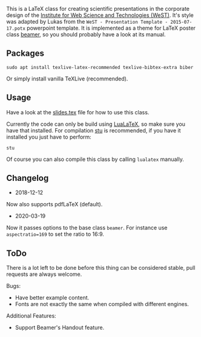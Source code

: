 This is a LaTeX class for creating scientific presentations in the corporate
design of the
[Institute for Web Science and Technologies (WeST)](http://west.uni-koblenz.de/).
It's style was adapted by Lukas from the
`WeST - Presentation Template - 2015-07-17.potx` powerpoint template.
It is implemented as a theme for LaTeX poster class
[beamer](https://www.ctan.org/pkg/beamer), so you should probably
have a look at its manual.

## Packages

    sudo apt install texlive-latex-recommended texlive-bibtex-extra biber

Or simply install vanilla TeXLive (recommended).

## Usage

Have a look at the [slides.tex](slides.tex) file for how to use this class.

Currently the code can only be build using
[LuaLaTeX](https://www.ctan.org/pkg/lualatex-doc), so make sure you have that
installed.
For compilation [stu](https://github.com/kunegis/stu) is recommended, if
you have it installed you just have to perform:

    stu

Of course you can also compile this class by calling `lualatex` manually.

## Changelog

- 2018-12-12

Now also supports pdfLaTeX (default).

- 2020-03-19

Now it passes options to the base class `beamer`. For instance use `aspectratio=169` to set the ratio to 16:9.

## ToDo

There is a lot left to be done before this thing can be considered stable,
pull requests are always welcome.

Bugs:

- Have better example content.
- Fonts are not exactly the same when compiled with different engines.

Additional Features:

- Support Beamer's Handout feature.
